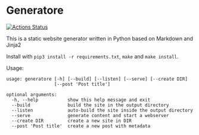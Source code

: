 # Generatore

[![Actions Status](https://github.com/picofish/generatore/workflows/build/badge.svg)](https://github.com/picofish/generatore/actions)

This is a static website generator written in Python based on Markdown and Jinja2

Install with `pip3 install -r requirements.txt`, `make` and `make install`.

Usage:

```
usage: generatore [-h] [--build] [--listen] [--serve] [--create DIR]
                  [--post 'Post title']

optional arguments:
  -h, --help           show this help message and exit
  --build              build the site in the output directory
  --listen             auto-build the site inside the output directory
  --serve              generate content and start a webserver
  --create DIR         create a new site in DIR
  --post 'Post title'  create a new post with metadata
```